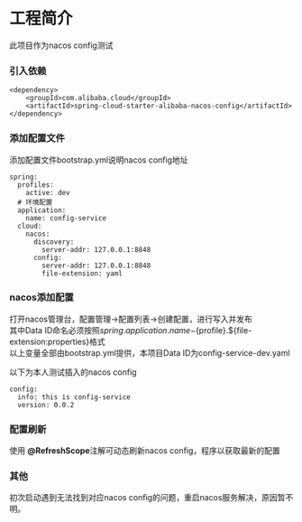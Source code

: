 # 工程简介
此项目作为nacos config测试

### 引入依赖

```
<dependency>
    <groupId>com.alibaba.cloud</groupId>
    <artifactId>spring-cloud-starter-alibaba-nacos-config</artifactId>
</dependency>
```

### 添加配置文件
添加配置文件bootstrap.yml说明nacos config地址
```
spring:
  profiles:
    active: dev
  # 环境配置
  application:
    name: config-service
  cloud:
    nacos:
      discovery:
        server-addr: 127.0.0.1:8848
      config:
        server-addr: 127.0.0.1:8848
        file-extension: yaml
```


### nacos添加配置
打开nacos管理台，配置管理->配置列表->创建配置，进行写入并发布  
其中Data ID命名必须按照${spring.application.name}-${profile}.${file-extension:properties}格式  
以上变量全部由bootstrap.yml提供，本项目Data ID为config-service-dev.yaml

以下为本人测试插入的nacos config
```
config:
  info: this is config-service
  version: 0.0.2
```

### 配置刷新

使用 **@RefreshScope**注解可动态刷新nacos config，程序以获取最新的配置

### 其他
初次启动遇到无法找到对应nacos config的问题，重启nacos服务解决，原因暂不明。